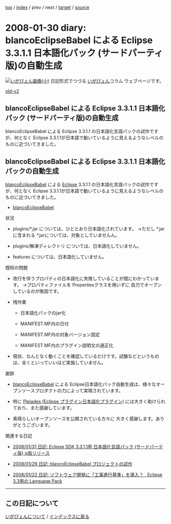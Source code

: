 [top](https://igapyon.github.io/diary/) 
 / [index](https://igapyon.github.io/diary/2008/index.html) 
 / prev 
 / next 
 / [target](https://igapyon.github.io/diary/2008/ig080130.html) 
 / [source](https://github.com/igapyon/diary/blob/gh-pages/2008/ig080130.html.src.md) 

2008-01-30 diary: blancoEclipseBabel による Eclipse 3.3.1.1 日本語化パック (サードパーティ版)の自動生成
=====================================================================================================
[![いがぴょん画像(小)](https://igapyon.github.io/diary/images/iga200306s.jpg "いがぴょん")](https://igapyon.github.io/diary/memo/memoigapyon.html) 日記形式でつづる [いがぴょん](https://igapyon.github.io/diary/memo/memoigapyon.html)コラム ウェブページです。

[old-v2](ig080130-orig.html)

## blancoEclipseBabel による Eclipse 3.3.1.1 日本語化パック (サードパーティ版)の自動生成

blancoEclipseBabel による Eclipse 3.3.1.1 の日本語化言語パックの試作ですが、何となく Eclipse 3.3.1.1が日本語で動いているように見えるようなレベルのものに近づいてきました。


## blancoEclipseBabel による Eclipse 3.3.1.1 日本語化パックの自動生成

[blancoEclipseBabel](http://www.igapyon.jp/blanco/blancoeclipsebabel.html) による [Eclipse](http://www.igapyon.jp/igapyon/diary/keyword/eclipse.html) 3.3.1.1 の日本語化言語パックの試作ですが、何となく
Eclipse 3.3.1.1が日本語で動いているように見えるようなレベルのものに近づいてきました。


* [blancoEclipseBabel](http://www.igapyon.jp/blanco/blancoeclipsebabel.html)

状況


* plugins/*.jar については、ひととおり日本語化されています。
  →ただし *.jarに含まれる *.jarについては、対象としていませんん。
  
* plugins/解凍ディレクトリ については、日本語化していません。
  
* features については、日本語化していません。

既知の問題


* 改行を伴うプロパティの日本語化に失敗していることが既にわかっています。
  →プロパティファイルを Propertiesクラスを用いずに 自力でオープンしているのが敗因です。
* 残作業
  

  * 日本語化パックのjar化
    
  * MANIFEST.MF内の日付
    
  * MANIFEST.MF内の対象バージョン固定
    
  * MANIFEST.MF内のプラグイン説明文の適正化
  

  
* 現状、なんとなく動くことを確認しているだけです。試験などというものは、全くといっていいほど実施していません。

謝辞


* [blancoEclipseBabel](http://www.igapyon.jp/blanco/blancoeclipsebabel.html) による Eclipse日本語化パック自動生成は、様々なオープンソースプロダクトの力によって実現されています。
  
* 特に [Pleiades (Eclipse プラグイン日本語化プラグイン)](http://mergedoc.sourceforge.jp/pleiades.html) には大きく助けられており、また感謝しています。
  
* 素晴らしいオープンソースを公開されている方々に 大きく感謝します。ありがとうございます。

関連する日記


* [2008/01/31 日記: Eclipse SDK 3.3.1.1用 日本語化言語パック (サードパーティ版) α版リリース](ig080131.html)
  
* [2008/01/29 日記: blancoEclipseBabel プロジェクトの試作](ig080129.html)
  
* [2008/01/22 日記: ソフトウェア開発に「工事進行基準」を導入？ , Eclipse 3.3用の Language Pack](ig080122.html)


----------------------------------------------------------------------------------------------------

## この日記について
[いがぴょんについて](https://igapyon.github.io/diary/memo/memoigapyon.html) / [インデックスに戻る](https://igapyon.github.io/diary/idxall.html)
